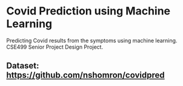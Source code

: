 # Covid Prediction using Machine Learning
Predicting Covid results from the symptoms using machine learning. CSE499 Senior Project Design Project.

## Dataset: https://github.com/nshomron/covidpred
